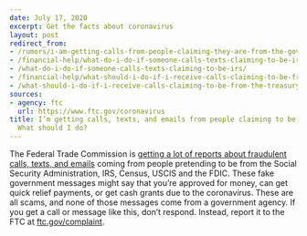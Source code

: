 ```yaml
---
date: July 17, 2020
excerpt: Get the facts about coronavirus
layout: post
redirect_from:
- /rumors/i-am-getting-calls-from-people-claiming-they-are-from-the-government/
- /financial-help/what-do-i-do-if-someone-calls-texts-claiming-to-be-irs/
- /what-do-i-do-if-someone-calls-texts-claiming-to-be-irs/
- /financial-help/what-should-i-do-if-i-receive-calls-claiming-to-be-from-the-treasury-department/
- /what-should-i-do-if-i-receive-calls-claiming-to-be-from-the-treasury-department/
sources:
- agency: ftc
  url: https://www.ftc.gov/coronavirus
title: I’m getting calls, texts, and emails from people claiming to be from the government.
  What should I do?
---
```


The Federal Trade Commission is [getting a lot of reports about fraudulent calls, texts, and emails](https://www.consumer.ftc.gov/blog/2020/04/scammers-are-using-covid-19-messages-scam-people) coming from people pretending to be from the Social Security Administration, IRS, Census, USCIS and the FDIC. These fake government messages might say that you’re approved for money, can get quick relief payments, or get cash grants due to the coronavirus. These are all scams, and none of those messages come from a government agency. If you get a call or message like this, don’t respond. Instead, report it to the FTC at [ftc.gov/complaint](https://www.ftccomplaintassistant.gov/#crnt&panel1-1).